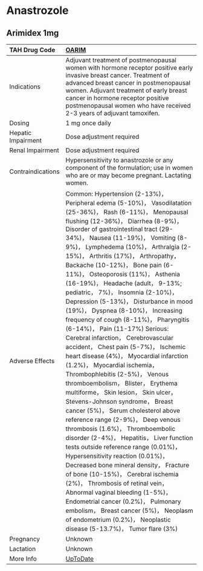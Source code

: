 # Anastrozole

## Arimidex 1mg

| TAH Drug Code      | [OARIM](https://www.tahsda.org.tw/drugs/hissearch.php?drug_code=OARIM)                                                                                                                                                                                                                                                                                                                                                                                                                                                                                                                                                                                                                                                                                                                                                                                                                                                                                                                                                                                                                                                                                                                                                                                                                                                                                                                                                                                                           |
|:-------------------|:---------------------------------------------------------------------------------------------------------------------------------------------------------------------------------------------------------------------------------------------------------------------------------------------------------------------------------------------------------------------------------------------------------------------------------------------------------------------------------------------------------------------------------------------------------------------------------------------------------------------------------------------------------------------------------------------------------------------------------------------------------------------------------------------------------------------------------------------------------------------------------------------------------------------------------------------------------------------------------------------------------------------------------------------------------------------------------------------------------------------------------------------------------------------------------------------------------------------------------------------------------------------------------------------------------------------------------------------------------------------------------------------------------------------------------------------------------------------------------|
| Indications        | Adjuvant treatment of postmenopausal women with hormone receptor positive early invasive breast cancer. Treatment of advanced breast cancer in postmenopausal women. Adjuvant treatment of early breast cancer in hormone receptor positive postmenopausal women who have received 2-3 years of adjuvant tamoxifen.                                                                                                                                                                                                                                                                                                                                                                                                                                                                                                                                                                                                                                                                                                                                                                                                                                                                                                                                                                                                                                                                                                                                                              |
| Dosing             | 1 mg once daily                                                                                                                                                                                                                                                                                                                                                                                                                                                                                                                                                                                                                                                                                                                                                                                                                                                                                                                                                                                                                                                                                                                                                                                                                                                                                                                                                                                                                                                                  |
| Hepatic Impairment | Dose adjustment required                                                                                                                                                                                                                                                                                                                                                                                                                                                                                                                                                                                                                                                                                                                                                                                                                                                                                                                                                                                                                                                                                                                                                                                                                                                                                                                                                                                                                                                         |
| Renal Impairment   | Dose adjustment required                                                                                                                                                                                                                                                                                                                                                                                                                                                                                                                                                                                                                                                                                                                                                                                                                                                                                                                                                                                                                                                                                                                                                                                                                                                                                                                                                                                                                                                         |
| Contraindications  | Hypersensitivity to anastrozole or any component of the formulation; use in women who are or may become pregnant. Lactating women.                                                                                                                                                                                                                                                                                                                                                                                                                                                                                                                                                                                                                                                                                                                                                                                                                                                                                                                                                                                                                                                                                                                                                                                                                                                                                                                                               |
| Adverse Effects    | Common: Hypertension (2-13%)， Peripheral edema (5-10%)， Vasodilatation (25-36%)， Rash (6-11%)， Menopausal flushing (12-36%)， Diarrhea (8-9%)， Disorder of gastrointestinal tract (29-34%)， Nausea (11-19%)， Vomiting (8-9%)， Lymphedema (10%)， Arthralgia (2-15%)， Arthritis (17%)， Arthropathy， Backache (10-12%)， Bone pain (6-11%)， Osteoporosis (11%)， Asthenia (16-19%)， Headache (adult， 9-13%; pediatric， 7%)， Insomnia (2-10%)， Depression (5-13%)， Disturbance in mood (19%)， Dyspnea (8-10%)， Increasing frequency of cough (8-11%)， Pharyngitis (6-14%)， Pain (11-17%) Serious: Cerebral infarction， Cerebrovascular accident， Chest pain (5-7%)， Ischemic heart disease (4%)， Myocardial infarction (1.2%)， Myocardial ischemia， Thrombophlebitis (2-5%)， Venous thromboembolism， Blister， Erythema multiforme， Skin lesion， Skin ulcer， Stevens-Johnson syndrome， Breast cancer (5%)， Serum cholesterol above reference range (2-9%)， Deep venous thrombosis (1.6%)， Thromboembolic disorder (2-4%)， Hepatitis， Liver function tests outside reference range (0.01%)， Hypersensitivity reaction (0.01%)， Decreased bone mineral density， Fracture of bone (10-15%)， Cerebral ischemia (2%)， Thrombosis of retinal vein， Abnormal vaginal bleeding (1-5%)， Endometrial cancer (0.2%)， Pulmonary embolism， Breast cancer (5%)， Neoplasm of endometrium (0.2%)， Neoplastic disease (5-13.7%)， Tumor flare (3%) |
| Pregnancy          | Unknown                                                                                                                                                                                                                                                                                                                                                                                                                                                                                                                                                                                                                                                                                                                                                                                                                                                                                                                                                                                                                                                                                                                                                                                                                                                                                                                                                                                                                                                                          |
| Lactation          | Unknown                                                                                                                                                                                                                                                                                                                                                                                                                                                                                                                                                                                                                                                                                                                                                                                                                                                                                                                                                                                                                                                                                                                                                                                                                                                                                                                                                                                                                                                                          |
| More Info          | [UpToDate](https://www.uptodate.com/contents/anastrozole-drug-information)                                                                                                                                                                                                                                                                                                                                                                                                                                                                                                                                                                                                                                                                                                                                                                                                                                                                                                                                                                                                                                                                                                                                                                                                                                                                                                                                                                                                       |


